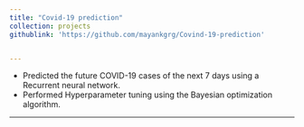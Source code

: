 ```yaml
---
title: "Covid-19 prediction"
collection: projects
githublink: 'https://github.com/mayankgrg/Covind-19-prediction'


---
```

* Predicted the future COVID-19 cases of the next 7 days using a Recurrent neural network.<br>
* Performed Hyperparameter tuning using the Bayesian optimization algorithm.

---

